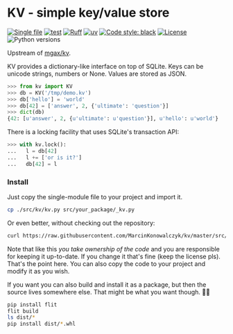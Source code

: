 # KV - simple key/value store

[![Single file](https://img.shields.io/badge/single%20file%20-%20purple)](https://raw.githubusercontent.com/MarcinKonowalczyk/kv/main/src/kv/kv.py)
[![test](https://github.com/MarcinKonowalczyk/kv/actions/workflows/test.yml/badge.svg)](https://github.com/MarcinKonowalczyk/kv/actions/workflows/test.yml)
[![Ruff](https://img.shields.io/endpoint?url=https://raw.githubusercontent.com/astral-sh/ruff/main/assets/badge/v2.json)](https://github.com/astral-sh/ruff)
[![uv](https://img.shields.io/endpoint?url=https://raw.githubusercontent.com/astral-sh/uv/main/assets/badge/v0.json)](https://github.com/astral-sh/uv)
[![Code style: black](https://img.shields.io/badge/code%20style-black-000000.svg)](https://github.com/psf/black)
[![License](https://img.shields.io/badge/License-BSD_2--Clause-blue.svg)](https://opensource.org/licenses/BSD-2-Clause)
![Python versions](https://img.shields.io/badge/python-3.9%20~%203.13-blue)

Upstream of [mgax/kv](https://github.com/mgax/kv).

KV provides a dictionary-like interface on top of SQLite. Keys can be
unicode strings, numbers or None. Values are stored as JSON.

```python
>>> from kv import KV
>>> db = KV('/tmp/demo.kv')
>>> db['hello'] = 'world'
>>> db[42] = ['answer', 2, {'ultimate': 'question'}]
>>> dict(db)
{42: [u'answer', 2, {u'ultimate': u'question'}], u'hello': u'world'}
```

There is a locking facility that uses SQLite's transaction API:

```python
>>> with kv.lock():
...   l = db[42]
...   l += ['or is it?']
...   db[42] = l
```

### Install

Just copy the single-module file to your project and import it.

```bash
cp ./src/kv/kv.py src/your_package/_kv.py
```

Or even better, without checking out the repository:

```bash
curl https://raw.githubusercontent.com/MarcinKonowalczyk/kv/master/src/kv/kv.py > src/your_package/_kv.py
```

Note that like this *you take ownership of the code* and you are responsible for keeping it up-to-date. If you change it that's fine (keep the license pls). That's the point here. You can also copy the code to your project and modify it as you wish.

If you want you can also build and install it as a package, but then the source lives somewhere else. That might be what you want though. 🤷‍♀️

```bash
pip install flit
flit build
ls dist/*
pip install dist/*.whl
```
